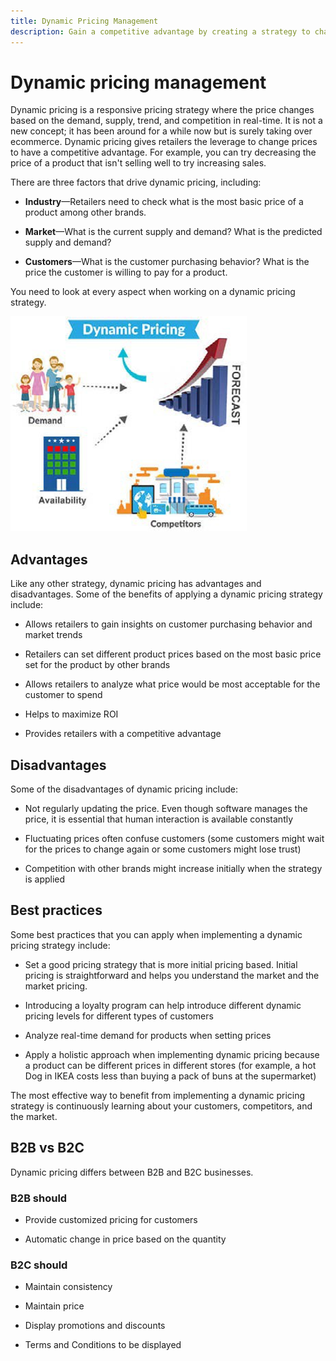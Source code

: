 ```yaml
---
title: Dynamic Pricing Management
description: Gain a competitive advantage by creating a strategy to change product prices dynamically based on market conditions.
---
```


# Dynamic pricing management

Dynamic pricing is a responsive pricing strategy where the price changes based on the demand, supply, trend, and competition in real-time. It is not a new concept; it has been around for a while now but is surely taking over ecommerce. Dynamic pricing gives retailers the leverage to change prices to have a competitive advantage. For example, you can try decreasing the price of a product that isn't selling well to try increasing sales.

There are three factors that drive dynamic pricing, including:

- **Industry**—Retailers need to check what is the most basic price of a product among other brands.

- **Market**—What is the current supply and demand? What is the predicted supply and demand?

- **Customers**—What is the customer purchasing behavior? What is the price the customer is willing to pay for a product.

You need to look at every aspect when working on a dynamic pricing strategy.

![Dynamic pricing diagram](../../assets/playbooks/dynamic-pricing-diagram.png)

## Advantages

Like any other strategy, dynamic pricing has advantages and disadvantages. Some of the benefits of applying a dynamic pricing strategy include:

- Allows retailers to gain insights on customer purchasing behavior and market trends

- Retailers can set different product prices based on the most basic price set for the product by other brands

- Allows retailers to analyze what price would be most acceptable for the customer to spend

- Helps to maximize ROI

- Provides retailers with a competitive advantage

## Disadvantages

Some of the disadvantages of dynamic pricing include:

- Not regularly updating the price. Even though software manages the price, it is essential that human interaction is available constantly

- Fluctuating prices often confuse customers (some customers might wait for the prices to change again or some customers might lose trust)

- Competition with other brands might increase initially when the strategy is applied

## Best practices

Some best practices that you can apply when implementing a dynamic pricing strategy include:

- Set a good pricing strategy that is more initial pricing based. Initial pricing is straightforward and helps you understand the market and the market pricing.

- Introducing a loyalty program can help introduce different dynamic pricing levels for different types of customers

- Analyze real-time demand for products when setting prices

- Apply a holistic approach when implementing dynamic pricing because a product can be different prices in different stores (for example, a hot Dog in IKEA costs less than buying a pack of buns at the supermarket)

The most effective way to benefit from implementing a dynamic pricing strategy is continuously learning about your customers, competitors, and the market.

## B2B vs B2C

Dynamic pricing differs between B2B and B2C businesses.

### B2B should

- Provide customized pricing for customers

- Automatic change in price based on the quantity

### B2C should

- Maintain consistency

- Maintain price

- Display promotions and discounts

- Terms and Conditions to be displayed

